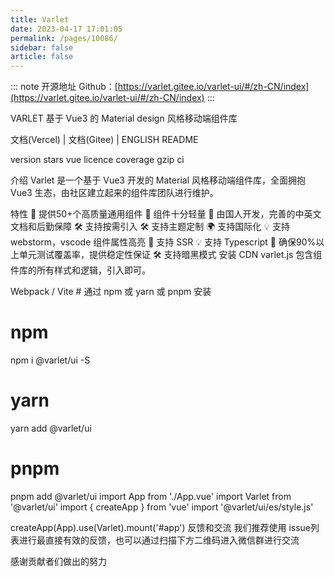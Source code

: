 ```yaml
---
title: Varlet
date: 2023-04-17 17:01:05
permalink: /pages/10086/
sidebar: false
article: false
---
```

::: note 开源地址
Github：[https://varlet.gitee.io/varlet-ui/#/zh-CN/index](https://varlet.gitee.io/varlet-ui/#/zh-CN/index)
:::

VARLET
基于 Vue3 的 Material design 风格移动端组件库

文档(Vercel) | 文档(Gitee) | ENGLISH README

version stars vue licence coverage gzip ci

介绍
Varlet 是一个基于 Vue3 开发的 Material 风格移动端组件库，全面拥抱 Vue3 生态，由社区建立起来的组件库团队进行维护。

特性
🚀   提供50+个高质量通用组件
🚀   组件十分轻量
💪   由国人开发，完善的中英文文档和后勤保障
🛠️   支持按需引入
🛠️   支持主题定制
🌍   支持国际化
💡   支持 webstorm，vscode 组件属性高亮
💪   支持 SSR
💡   支持 Typescript
💪   确保90%以上单元测试覆盖率，提供稳定性保证
🛠️   支持暗黑模式
安装
CDN
varlet.js 包含组件库的所有样式和逻辑，引入即可。

<div id="app"></div>
<script src="https://cdn.jsdelivr.net/npm/vue@next"></script>
<script src="https://cdn.jsdelivr.net/npm/@varlet/ui/umd/varlet.js"></script>
<script>
  const app = Vue.createApp({
    template: '<var-button>按钮</var-button>'
  })
  app.use(Varlet).mount('#app')
</script>
Webpack / Vite
# 通过 npm 或 yarn 或 pnpm 安装

# npm
npm i @varlet/ui -S

# yarn
yarn add @varlet/ui

# pnpm
pnpm add @varlet/ui
import App from './App.vue'
import Varlet from '@varlet/ui'
import { createApp } from 'vue'
import '@varlet/ui/es/style.js'

createApp(App).use(Varlet).mount('#app')
反馈和交流
我们推荐使用 issue列表进行最直接有效的反馈，也可以通过扫描下方二维码进入微信群进行交流


感谢贡献者们做出的努力

